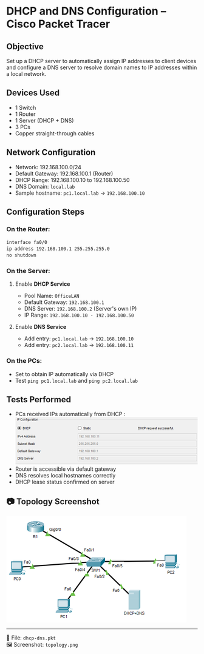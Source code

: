 # DHCP and DNS Configuration – Cisco Packet Tracer

## Objective

Set up a DHCP server to automatically assign IP addresses to client devices and configure a DNS server to resolve domain names to IP addresses within a local network.

## Devices Used

- 1 Switch
- 1 Router
- 1 Server (DHCP + DNS)
- 3 PCs
- Copper straight-through cables

## Network Configuration

- Network: 192.168.100.0/24
- Default Gateway: 192.168.100.1 (Router)
- DHCP Range: 192.168.100.10 to 192.168.100.50
- DNS Domain: `local.lab`
- Sample hostname: `pc1.local.lab` → `192.168.100.10`

## Configuration Steps

### On the Router:
```bash
interface fa0/0
ip address 192.168.100.1 255.255.255.0
no shutdown
```

### On the Server:
1. Enable **DHCP Service**
   - Pool Name: `OfficeLAN`
   - Default Gateway: `192.168.100.1`
   - DNS Server: `192.168.100.2` (Server's own IP)
   - IP Range: `192.168.100.10 - 192.168.100.50`

2. Enable **DNS Service**
   - Add entry: `pc1.local.lab` → `192.168.100.10`
   - Add entry: `pc2.local.lab` → `192.168.100.11`

### On the PCs:
- Set to obtain IP automatically via DHCP
- Test `ping pc1.local.lab` and `ping pc2.local.lab`

## Tests Performed

- PCs received IPs automatically from DHCP : ![dhcp](dhcp-success.png)
- Router is accessible via default gateway
- DNS resolves local hostnames correctly
- DHCP lease status confirmed on server

## 📷 Topology Screenshot

![Network Topology](topology.png)

---

📁 File: `dhcp-dns.pkt`  
🖼️ Screenshot: `topology.png`
